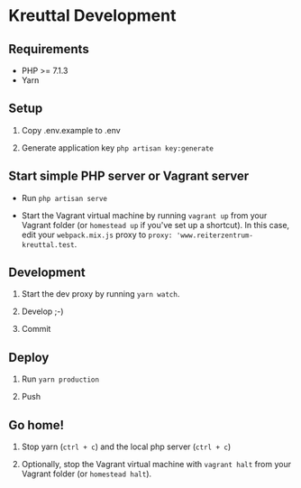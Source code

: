 # Kreuttal Development

## Requirements

* PHP >= 7.1.3
* Yarn

## Setup

1. Copy .env.example to .env

2. Generate application key `php artisan key:generate`

## Start simple PHP server or Vagrant server

* Run `php artisan serve`

* Start the Vagrant virtual machine by running `vagrant up` from your Vagrant folder (or `homestead up` if you've set up a shortcut). In this case, edit your `webpack.mix.js` proxy to `proxy: 'www.reiterzentrum-kreuttal.test`.

## Development

1. Start the dev proxy by running `yarn watch`.

2. Develop ;-)

3. Commit

## Deploy

1. Run `yarn production`

2. Push

## Go home!

1. Stop yarn (`ctrl + c`) and the local php server (`ctrl + c`)

2. Optionally, stop the Vagrant virtual machine with `vagrant halt` from your Vagrant folder (or `homestead halt`).
